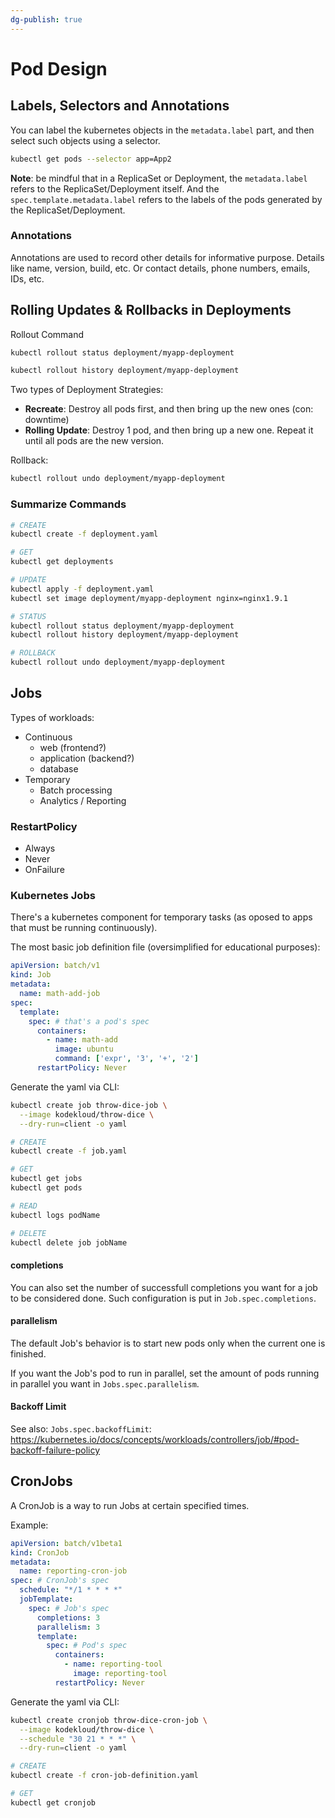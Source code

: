 ```yaml
---
dg-publish: true
---
```

# Pod Design

## Labels, Selectors and Annotations

You can label the kubernetes objects in the `metadata.label` part, and then select such objects using a selector.

```bash
kubectl get pods --selector app=App2
```

**Note**: be mindful that in a ReplicaSet or Deployment, the `metadata.label` refers to the ReplicaSet/Deployment itself. And the `spec.template.metadata.label` refers to the labels of the pods generated by the ReplicaSet/Deployment.


### Annotations

Annotations are used to record other details for informative purpose. Details like name, version, build, etc. Or contact details, phone numbers, emails, IDs, etc.


## Rolling Updates & Rollbacks in Deployments

Rollout Command
```bash
kubectl rollout status deployment/myapp-deployment

kubectl rollout history deployment/myapp-deployment
```


Two types of Deployment Strategies:
- **Recreate**: Destroy all pods first, and then bring up the new ones (con: downtime)
- **Rolling Update**: Destroy 1 pod, and then bring up a new one. Repeat it until all pods are the new version.


Rollback:
```bash
kubectl rollout undo deployment/myapp-deployment
```

### Summarize Commands

```bash
# CREATE
kubectl create -f deployment.yaml

# GET
kubectl get deployments

# UPDATE
kubectl apply -f deployment.yaml
kubectl set image deployment/myapp-deployment nginx=nginx1.9.1

# STATUS
kubectl rollout status deployment/myapp-deployment
kubectl rollout history deployment/myapp-deployment

# ROLLBACK
kubectl rollout undo deployment/myapp-deployment
```


## Jobs

Types of workloads:

- Continuous
    - web (frontend?)
    - application (backend?)
    - database
- Temporary
    - Batch processing
    - Analytics / Reporting


### RestartPolicy

- Always
- Never
- OnFailure


### Kubernetes Jobs

There's a kubernetes component for temporary tasks (as oposed to apps that must be running continuously).

The most basic job definition file (oversimplified for educational purposes):
```yaml
apiVersion: batch/v1
kind: Job
metadata:
  name: math-add-job
spec:
  template: 
    spec: # that's a pod's spec
      containers:
        - name: math-add
          image: ubuntu
          command: ['expr', '3', '+', '2']
      restartPolicy: Never
```

Generate the yaml via CLI:
```bash
kubectl create job throw-dice-job \
  --image kodekloud/throw-dice \
  --dry-run=client -o yaml
```


```bash
# CREATE
kubectl create -f job.yaml

# GET
kubectl get jobs
kubectl get pods

# READ
kubectl logs podName

# DELETE
kubectl delete job jobName
```

#### completions

You can also set the number of successfull completions you want for a job to be considered done. Such configuration is put in `Job.spec.completions`.


#### parallelism

The default Job's behavior is to start new pods only when the current one is finished.

If you want the Job's pod to run in parallel, set the amount of pods running in parallel you want in `Jobs.spec.parallelism`.

#### Backoff Limit

See also: `Jobs.spec.backoffLimit`: <https://kubernetes.io/docs/concepts/workloads/controllers/job/#pod-backoff-failure-policy>


## CronJobs

A CronJob is a way to run Jobs at certain specified times.

Example:
```yaml
apiVersion: batch/v1beta1
kind: CronJob
metadata:
  name: reporting-cron-job
spec: # CronJob's spec
  schedule: "*/1 * * * *"
  jobTemplate:
    spec: # Job's spec
      completions: 3
      parallelism: 3
      template:
        spec: # Pod's spec
          containers:
            - name: reporting-tool
              image: reporting-tool
          restartPolicy: Never
```

Generate the yaml via CLI:
```bash
kubectl create cronjob throw-dice-cron-job \
  --image kodekloud/throw-dice \
  --schedule "30 21 * * *" \
  --dry-run=client -o yaml
```

```bash
# CREATE
kubectl create -f cron-job-definition.yaml

# GET
kubectl get cronjob
```


